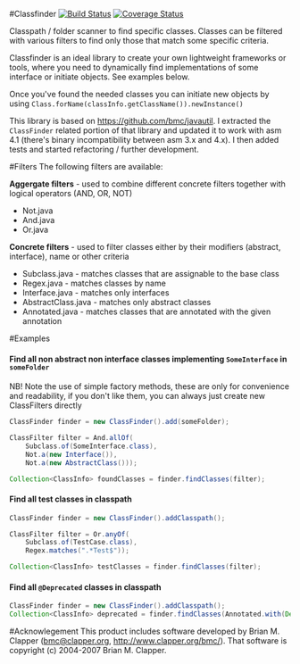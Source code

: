#Classfinder
[![Build Status](https://travis-ci.org/poolik/classfinder.png?branch=master)](https://travis-ci.org/poolik/classfinder)
[![Coverage Status](https://coveralls.io/repos/poolik/classfinder/badge.png?branch=master)](https://coveralls.io/r/poolik/classfinder?branch=master)

Classpath / folder scanner to find specific classes. Classes can be filtered with various
filters to find only those that match some specific criteria.

Classfinder is an ideal library to create your own lightweight frameworks or tools, where you need to
dynamically find implementations of some interface or initiate objects. See examples below.

Once you've found the needed classes you can initiate new objects by
using ```Class.forName(classInfo.getClassName()).newInstance()```

This library is based on https://github.com/bmc/javautil.
I extracted the ```ClassFinder``` related portion of that library and updated
it to work with asm 4.1 (there's binary incompatibility between asm 3.x and 4.x).
I then added tests and started refactoring / further development.

#Filters
The following filters are available:

**Aggergate filters** - used to combine different concrete filters together with logical operators (AND, OR, NOT)
* Not.java
* And.java
* Or.java

**Concrete filters** - used to filter classes either by their modifiers (abstract, interface), name or other criteria
* Subclass.java - matches classes that are assignable to the base class
* Regex.java - matches classes by name
* Interface.java - matches only interfaces
* AbstractClass.java - matches only abstract classes
* Annotated.java - matches classes that are annotated with the given annotation

#Examples
#### Find all non abstract non interface classes implementing ```SomeInterface``` in ```someFolder```

NB! Note the use of simple factory methods, these are only for convenience and readability,
if you don't like them, you can always just create new ClassFilters directly

```java
ClassFinder finder = new ClassFinder().add(someFolder);

ClassFilter filter = And.allOf(
    Subclass.of(SomeInterface.class),
    Not.a(new Interface()),
    Not.a(new AbstractClass()));

Collection<ClassInfo> foundClasses = finder.findClasses(filter);
```

#### Find all test classes in classpath

```java
ClassFinder finder = new ClassFinder().addClasspath();

ClassFilter filter = Or.anyOf(
    Subclass.of(TestCase.class),
    Regex.matches(".*Test$"));

Collection<ClassInfo> testClasses = finder.findClasses(filter);
```

#### Find all ```@Deprecated``` classes in classpath

```java
ClassFinder finder = new ClassFinder().addClasspath();
Collection<ClassInfo> deprecated = finder.findClasses(Annotated.with(Deprecated.class));
```

#Acknowlegement
This product includes software developed by Brian M. Clapper
(bmc@clapper.org, http://www.clapper.org/bmc/). That software is
copyright (c) 2004-2007 Brian M. Clapper.
